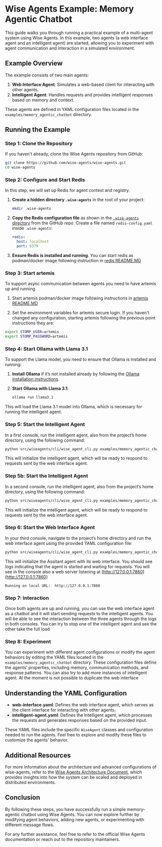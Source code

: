 
# Wise Agents Example: Memory Agentic Chatbot

This guide walks you through running a practical example of a multi-agent system using Wise Agents. In this example, two agents (a web interface agent and an intelligent agent) are started, allowing you to experiment with agent communication and interaction in a simulated environment.


## Example Overview

The example consists of two main agents:

1. **Web Interface Agent**: Simulates a web-based client for interacting with other agents.
2. **Intelligent Agent**: Handles requests and provides intelligent responses based on memory and context.

These agents are defined in YAML configuration files located in the `examples/memory_agentic_chatbot` directory.

## Running the Example

### Step 1: Clone the Repository

If you haven't already, clone the Wise Agents repository from GitHub:

```bash
git clone https://github.com/wise-agents/wise-agents.git
cd wise-agents
```

### Step 2: Configure and Start Redis

In this step, we will set up Redis for agent context and registry.

1. **Create a hidden directory `.wise-agents`** in the root of your project:

   ```bash
   mkdir .wise-agents
   ```

2. **Copy the Redis configuration file** as shown in the [`.wise-agents` directory](https://github.com/wise-agents/wise-agents/tree/main/.wise-agents) from the GitHub repo. Create a file named `redis-config.yaml` inside `.wise-agents`:

   ```yaml
   redis:
     host: localhost
     port: 6379
   ```

3. **Ensure Redis is installed and running**. You can start redis as podman/docker image following instruction in [redis README.MD](../../redis/README.MD)

### Step 3: Start artemis 

To support async communication between agents you need to have artemis up and running

1. Start artemis podman/docker image following instructions in [artemis README.MD](../../artemis/README.MD)

2. Set the environment variables for artemis secure login. If you haven't changed any configuration, starting artemis following the previous point instructions they are:

```bash
export STOMP_USER=artemis
export STOMP_PASSWORD=artemis
```

### Step 4: Start Ollama with Llama 3.1

To support the Llama model, you need to ensure that Ollama is installed and running:

1. **Install Ollama** if it’s not installed already by following the [Ollama installation instructions](https://ollama.com).

2. **Start Ollama with Llama 3.1**:

   ```bash
   ollama run llama3.1
   ```

This will load the Llama 3.1 model into Ollama, which is necessary for running the intelligent agent.

### Step 5: Start the Intelligent Agent

In a first console, run the intelligent agent, also from the project’s home directory, using the following command:

```bash
python src/wiseagents/cli/wise_agent_cli.py examples/memory_agentic_chatbot/intelligent-agent.yaml
```

This will initialize the intelligent agent, which will be ready to respond to requests sent by the web interface agent.

### Step 5b: Start the Intelligent Agent

In a second console, run the intelligent agent, also from the project’s home directory, using the following command:

```bash
python src/wiseagents/cli/wise_agent_cli.py examples/memory_agentic_chatbot/intelligent-agent2.yaml
```

This will initialize the intelligent agent, which will be ready to respond to requests sent by the web interface agent.

### Step 6: Start the Web Interface Agent

In your third console, navigate to the project’s home directory and run the web interface agent using the provided YAML configuration file:

```bash
python src/wiseagents/cli/wise_agent_cli.py examples/memory_agentic_chatbot/web-interface.yaml
```

This will initialize the Assitant agent with its web interface. You should see logs indicating that the agent is started and waiting for requests. You will see in the console also a web server listening at [http://127.0.0.1:7860](http://127.0.0.1:7860)

```plain-text
Running on local URL:  http://127.0.0.1:7860
```

### Step 7: Interaction

Once both agents are up and running, you can use the web interface agent as a chatbot and it will start sending requests to the intelligent agents. You will be able to see the interaction between the three agents through the logs in both consoles.
You can try to stop one of the intelligent agent and see the other take the full load 

### Step 8: Experiment

You can experiment with different agent configurations or modify the agent behaviors by editing the YAML files located in the `examples/memory_agentic_chatbot` directory. These configuration files define the agents' properties, including memory, communication methods, and response patterns. You can also try to add more instances of intelligent agent. At the moment is not possible to duplicate the web interface

## Understanding the YAML Configuration

- **web-interface.yaml**: Defines the web interface agent, which serves as the client interface for interacting with other agents.
- **intelligent-agent.yaml**: Defines the intelligent agent, which processes the requests and generates responses based on the provided input.

These YAML files include the specific `WiseAgent` classes and configuration needed to run the agents. Feel free to explore and modify these files to customize the agents' behavior.

## Additional Resources

For more information about the architecture and advanced configurations of wise-agents, refer to the [Wise Agents Architecture Document](wise_agents_architecture.md), which provides insights into how the system can be scaled and deployed in distributed environments.

## Conclusion

By following these steps, you have successfully run a simple memory-agentic chatbot using Wise Agents. You can now explore further by modifying agent behaviors, adding new agents, or experimenting with different message flows.

For any further assistance, feel free to refer to the official Wise Agents documentation or reach out to the repository maintainers.